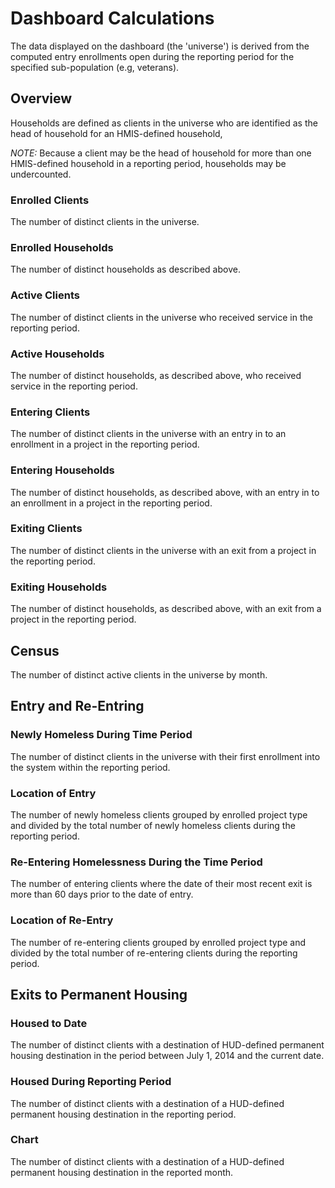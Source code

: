 # Dashboard Calculations

The data displayed on the dashboard (the 'universe') is derived from the computed entry enrollments open during the reporting period for the specified sub-population (e.g, veterans).

## Overview

Households are defined as clients in the universe who are identified as the head of household for an HMIS-defined household,

*NOTE:* Because a client may be the head of household for more than one HMIS-defined household in a reporting period, households may be undercounted.

### Enrolled Clients

The number of distinct clients in the universe.

### Enrolled Households

The number of distinct households as described above.

### Active Clients

The number of distinct clients in the universe who received service in the reporting period.

### Active Households

The number of distinct households, as described above, who received service in the reporting period.

### Entering Clients

The number of distinct clients in the universe with an entry in to an enrollment in a project in the reporting period.

### Entering Households

The number of distinct households, as described above, with an entry in to an enrollment in a project in the reporting period.

### Exiting Clients

The number of distinct clients in the universe with an exit from a project in the reporting period.

### Exiting Households

The number of distinct households, as described above, with an exit from a project in the reporting period.

## Census

The number of distinct active clients in the universe by month.

## Entry and Re-Entring

### Newly Homeless During Time Period

The number of distinct clients in the universe with their first enrollment into the system within the reporting period.

### Location of Entry

The number of newly homeless clients grouped by enrolled project type and divided by the total number of newly homeless clients during the reporting period.

### Re-Entering Homelessness During the Time Period

The number of entering clients where the date of their most recent exit is more than 60 days prior to the date of entry.

### Location of Re-Entry

The number of re-entering clients grouped by enrolled project type and divided by the total number of re-entering clients during the reporting period.

## Exits to Permanent Housing

### Housed to Date

The number of distinct clients with a destination of HUD-defined permanent housing destination in the period between July 1, 2014 and the current date.

### Housed During Reporting Period

The number of distinct clients with a destination of a HUD-defined permanent housing destination in the reporting period.

### Chart

The number of distinct clients with a destination of a HUD-defined permanent housing destination in the reported month.